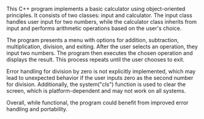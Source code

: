 This C++ program implements a basic calculator using object-oriented principles. It consists of two classes: input and calculator. The input class handles user input for two numbers, while the calculator class inherits from input and performs arithmetic operations based on the user's choice.

The program presents a menu with options for addition, subtraction, multiplication, division, and exiting. After the user selects an operation, they input two numbers. The program then executes the chosen operation and displays the result. This process repeats until the user chooses to exit.

Error handling for division by zero is not explicitly implemented, which may lead to unexpected behavior if the user inputs zero as the second number for division. Additionally, the system("cls") function is used to clear the screen, which is platform-dependent and may not work on all systems.

Overall, while functional, the program could benefit from improved error handling and portability.
